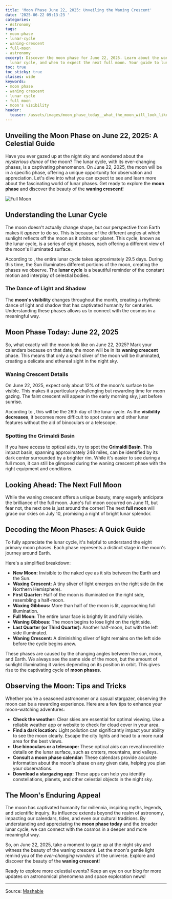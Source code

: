 ```yaml
---
title: 'Moon Phase June 22, 2025: Unveiling the Waning Crescent'
date: '2025-06-22 09:13:23 '
categories:
- Astronomy
tags:
- moon-phase
- lunar-cycle
- waning-crescent
- full-moon
- astronomy
excerpt: Discover the moon phase for June 22, 2025. Learn about the waning crescent,
  lunar cycle, and when to expect the next full moon. Your guide to lunar observation!
toc: true
toc_sticky: true
classes: wide
keywords:
- moon phase
- waning crescent
- lunar cycle
- full moon
- moon's visibility
header:
  teaser: /assets/images/moon_phase_today__what_the_moon_will_look_like_on__20250622091322.jpg
---
```


## Unveiling the Moon Phase on June 22, 2025: A Celestial Guide

Have you ever gazed up at the night sky and wondered about the *mysterious dance* of the moon? The lunar cycle, with its ever-changing phases, is a captivating phenomenon. On June 22, 2025, the moon will be in a specific phase, offering a unique opportunity for observation and appreciation. Let's dive into what you can expect to see and learn more about the fascinating world of lunar phases. Get ready to explore the **moon phase** and discover the beauty of the **waning crescent**!

![Full Moon](https://helios-i.mashable.com/imagery/articles/020gOkFJk6FrED0r1CQjhY9/hero-image.jpg)

## Understanding the Lunar Cycle

The moon doesn't actually change shape, but our perspective from Earth makes it *appear* to do so. This is because of the different angles at which sunlight reflects off the moon as it orbits our planet. This cycle, known as the lunar cycle, is a series of eight phases, each offering a different view of the moon's illuminated surface.

According to , the entire lunar cycle takes approximately 29.5 days. During this time, the Sun illuminates different portions of the moon, creating the phases we observe. The **lunar cycle** is a beautiful reminder of the constant motion and interplay of celestial bodies.

### The Dance of Light and Shadow

The **moon's visibility** changes throughout the month, creating a rhythmic dance of light and shadow that has captivated humanity for centuries. Understanding these phases allows us to connect with the cosmos in a meaningful way.

## Moon Phase Today: June 22, 2025

So, what exactly will the moon look like on June 22, 2025? Mark your calendars because on that date, the moon will be in its **waning crescent** phase. This means that only a small sliver of the moon will be illuminated, creating a delicate and ethereal sight in the night sky.

### Waning Crescent Details

On June 22, 2025, expect only about 12% of the moon's surface to be visible. This makes it a particularly challenging but rewarding time for moon gazing. The faint crescent will appear in the early morning sky, just before sunrise.

According to , this will be the 26th day of the lunar cycle. As the **visibility decreases**, it becomes more difficult to spot craters and other lunar features without the aid of binoculars or a telescope.

### Spotting the Grimaldi Basin

If you have access to optical aids, try to spot the **Grimaldi Basin**. This impact basin, spanning approximately 248 miles, can be identified by its dark center surrounded by a brighter rim. While it's easier to see during a full moon, it can still be glimpsed during the waning crescent phase with the right equipment and conditions.

## Looking Ahead: The Next Full Moon

While the waning crescent offers a unique beauty, many eagerly anticipate the brilliance of the full moon. June's full moon occurred on June 11, but fear not, the next one is just around the corner! The next **full moon** will grace our skies on July 10, promising a night of bright lunar splendor.

## Decoding the Moon Phases: A Quick Guide

To fully appreciate the lunar cycle, it's helpful to understand the eight primary moon phases. Each phase represents a distinct stage in the moon's journey around Earth.

Here's a simplified breakdown:

*   **New Moon:** Invisible to the naked eye as it sits between the Earth and the Sun.
*   **Waxing Crescent:** A tiny sliver of light emerges on the right side (in the Northern Hemisphere).
*   **First Quarter:** Half of the moon is illuminated on the right side, resembling a half-moon.
*   **Waxing Gibbous:** More than half of the moon is lit, approaching full illumination.
*   **Full Moon:** The entire lunar face is brightly lit and fully visible.
*   **Waning Gibbous:** The moon begins to lose light on the right side.
*   **Last Quarter (or Third Quarter):** Another half-moon, but with the left side illuminated.
*   **Waning Crescent:** A diminishing sliver of light remains on the left side before the cycle begins anew.

These phases are caused by the changing angles between the sun, moon, and Earth. We always see the same side of the moon, but the amount of sunlight illuminating it varies depending on its position in orbit. This gives rise to the captivating cycle of **moon phases**.

## Observing the Moon: Tips and Tricks

Whether you're a seasoned astronomer or a casual stargazer, observing the moon can be a rewarding experience. Here are a few tips to enhance your moon-watching adventures:

*   **Check the weather:** Clear skies are essential for optimal viewing. Use a reliable weather app or website to check for cloud cover in your area.
*   **Find a dark location:** Light pollution can significantly impact your ability to see the moon clearly. Escape the city lights and head to a more rural area for the best views.
*   **Use binoculars or a telescope:** These optical aids can reveal incredible details on the lunar surface, such as craters, mountains, and valleys.
*   **Consult a moon phase calendar:** These calendars provide accurate information about the moon's phase on any given date, helping you plan your observations.
*   **Download a stargazing app:** These apps can help you identify constellations, planets, and other celestial objects in the night sky.

## The Moon's Enduring Appeal

The moon has captivated humanity for millennia, inspiring myths, legends, and scientific inquiry. Its influence extends beyond the realm of astronomy, impacting our calendars, tides, and even our cultural traditions. By understanding and appreciating the **moon phase today** and the broader lunar cycle, we can connect with the cosmos in a deeper and more meaningful way.

So, on June 22, 2025, take a moment to gaze up at the night sky and witness the beauty of the waning crescent. Let the moon's gentle light remind you of the *ever-changing wonders* of the universe. Explore and discover the beauty of the **waning crescent**!

Ready to explore more celestial events? Keep an eye on our blog for more updates on astronomical phenomena and space exploration news!

---

Source: [Mashable](https://mashable.com/article/moon-phase-today-june-22)